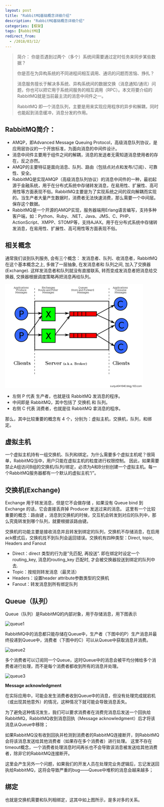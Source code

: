 ```yaml
---
layout: post
title: "RabbitMQ基础概念详细介绍"
description: "RabbitMQ基础概念详细介绍"
categories: [框架]
tags: [RabbitMQ]
redirect_from:
  - /2018/03/12/
---
```

> 简介：
> 你是否遇到过两个（多个）系统间需要通过定时任务来同步某些数据？
> 
> 你是否在为异构系统的不同进程间相互调用、通讯的问题而苦恼、挣扎？
> 
> 消息服务擅长于解决多系统、异构系统间的数据交换（消息通知/通讯）问题，你也可以把它用于系统间服务的相互调用（RPC）。本文将要介绍的RabbitMQ就是当前最主流的消息中间件之一。
> 
> RabbitMQ 即一个消息队列，主要是用来实现应用程序的异步和解耦，同时也能起到消息缓冲，消息分发的作用。

## RabbitMQ简介：
* AMQP，即Advanced Message Queuing Protocol，高级消息队列协议，是应用层协议的一个开放标准，为面向消息的中间件设计。
* 消息中间件主要用于组件之间的解耦，消息的发送者无需知道消息使用者的存在，反之亦然。
* AMQP的主要特征是面向消息、队列、路由（包括点对点和发布/订阅）、可靠性、安全。
* RabbitMQ是实现AMQP（高级消息队列协议）的消息中间件的一种，最初起源于金融系统，用于在分布式系统中存储转发消息，在易用性、扩展性、高可用性等方面表现不俗。RabbitMQ主要是为了实现系统之间的双向解耦而实现的。当生产者大量产生数据时，消费者无法快速消费，那么需要一个中间层。保存这个数据。
* RabbitMQ是一个开源的AMQP实现，服务器端用Erlang语言编写，支持多种客户端，如：Python、Ruby、.NET、Java、JMS、C、PHP、ActionScript、XMPP、STOMP等，支持AJAX。用于在分布式系统中存储转发消息，在易用性、扩展性、高可用性等方面表现不俗。

## 相关概念
通常我们谈到队列服务, 会有三个概念： 发消息者、队列、收消息者，RabbitMQ 在这个基本概念之上, 多做了一层抽象, 在发消息者和 队列之间, 加入了交换器 (Exchange). 这样发消息者和队列就没有直接联系, 转而变成发消息者把消息给交换器, 交换器根据调度策略再把消息再给队列。

![rabbitMQ](../assets/images/logimages/20180408/RabbitMQ01.png)

* 左侧 P 代表 生产者，也就是往 RabbitMQ 发消息的程序。
* 中间即是 RabbitMQ，其中包括了 交换机 和 队列。
* 右侧 C 代表 消费者，也就是往 RabbitMQ 拿消息的程序。

那么，其中比较重要的概念有 4 个，分别为：虚拟主机，交换机，队列，和绑定。


## 虚拟主机
一个虚拟主机持有一组交换机、队列和绑定。为什么需要多个虚拟主机呢？很简单，RabbitMQ当中，用户只能在虚拟主机的粒度进行权限控制。 因此，如果需要禁止A组访问B组的交换机/队列/绑定，必须为A和B分别创建一个虚拟主机。每一个RabbitMQ服务器都有一个默认的虚拟主机“/”。


## 交换机(Exchange)
Exchange 用于转发消息，但是它不会做存储 ，如果没有 Queue bind 到 Exchange 的话，它会直接丢弃掉 Producer 发送过来的消息。 这里有一个比较重要的概念：路由键 。消息到交换机的时候，交互机会转发到对应的队列中，那么究竟转发到哪个队列，就要根据该路由键。

交换机的功能主要是接收消息并且转发到绑定的队列，交换机不存储消息，在启用ack模式后，交换机找不到队列会返回错误。交换机有四种类型：Direct, topic, Headers and Fanout

* Direct：direct 类型的行为是”先匹配, 再投送”. 即在绑定时设定一个 routing_key, 消息的routing_key 匹配时, 才会被交换器投送到绑定的队列中去.
* Topic：按规则转发消息（最灵活）
* Headers：设置header attribute参数类型的交换机
* Fanout：转发消息到所有绑定队列

## Queue（队列）
Queue（队列）是RabbitMQ的内部对象，用于存储消息，用下图表示

![queue1](..\..\..\assets\images\logimages\20180408\queue1.png)

RabbitMQ中的消息都只能存储在Queue中，生产者（下图中的P）生产消息并最终投递到Queue中，消费者（下图中的C）可以从Queue中获取消息并消费。

![queue2](..\..\..\..\..\assets\images\logimages\20180408\queue2.png)

多个消费者可以订阅同一个Queue，这时Queue中的消息会被平均分摊给多个消费者进行处理，而不是每个消费者都收到所有的消息并处理。

![queue3](..\..\..\..\..\raw\master\assets\images\logimages\20180408\queue3.png)

**Message acknowledgment**

在实际应用中，可能会发生消费者收到Queue中的消息，但没有处理完成就宕机（或出现其他意外）的情况，这种情况下就可能会导致消息丢失。

为了避免这种情况发生，我们可以要求消费者在消费完消息后发送一个回执给RabbitMQ，RabbitMQ收到消息回执（Message acknowledgment）后才将该消息从Queue中移除；

如果RabbitMQ没有收到回执并检测到消费者的RabbitMQ连接断开，则RabbitMQ会将该消息发送给其他消费者（如果存在多个消费者）进行处理。
这里不存在timeout概念，一个消费者处理消息时间再长也不会导致该消息被发送给其他消费者，除非它的RabbitMQ连接断开。

这里会产生另外一个问题，如果我们的开发人员在处理完业务逻辑后，忘记发送回执给RabbitMQ，这将会导致严重的bug——Queue中堆积的消息会越来越多；

## 绑定
也就是交换机需要和队列相绑定，这其中如上图所示，是多对多的关系。
